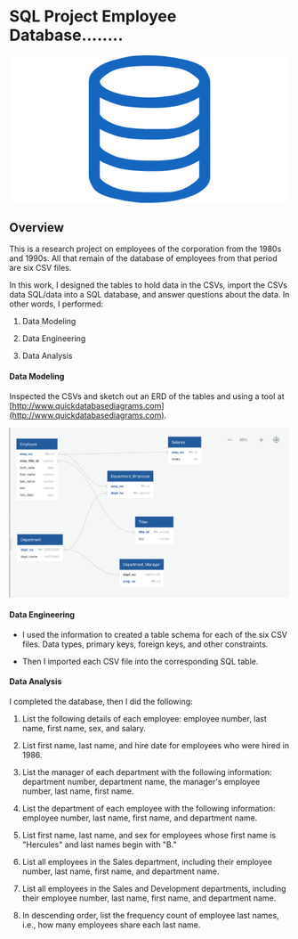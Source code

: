 # SQL Project Employee Database........

![sql.png](Images/sql.png)

## Overview

This is a research project on employees of the corporation from the 1980s and 1990s. All that remain of the database of employees from that period are six CSV files.

In this work, I designed the tables to hold data in the CSVs, import the CSVs data SQL/data into a SQL database, and answer questions about the data. In other words, I performed:

1. Data Modeling

2. Data Engineering

3. Data Analysis

#### Data Modeling

Inspected the CSVs and sketch out an ERD of the tables and using a tool at [http://www.quickdatabasediagrams.com](http://www.quickdatabasediagrams.com).

![](Images/ERD.png)

#### Data Engineering

* I used the information to created a table schema for each of the six CSV files. Data types, primary keys, foreign keys, and other constraints.

* Then I imported each CSV file into the corresponding SQL table.

#### Data Analysis

I completed the database, then I did the following:

1. List the following details of each employee: employee number, last name, first name, sex, and salary.

2. List first name, last name, and hire date for employees who were hired in 1986.

3. List the manager of each department with the following information: department number, department name, the manager's employee number, last name, first name.

4. List the department of each employee with the following information: employee number, last name, first name, and department name.

5. List first name, last name, and sex for employees whose first name is "Hercules" and last names begin with "B."

6. List all employees in the Sales department, including their employee number, last name, first name, and department name.

7. List all employees in the Sales and Development departments, including their employee number, last name, first name, and department name.

8. In descending order, list the frequency count of employee last names, i.e., how many employees share each last name.
